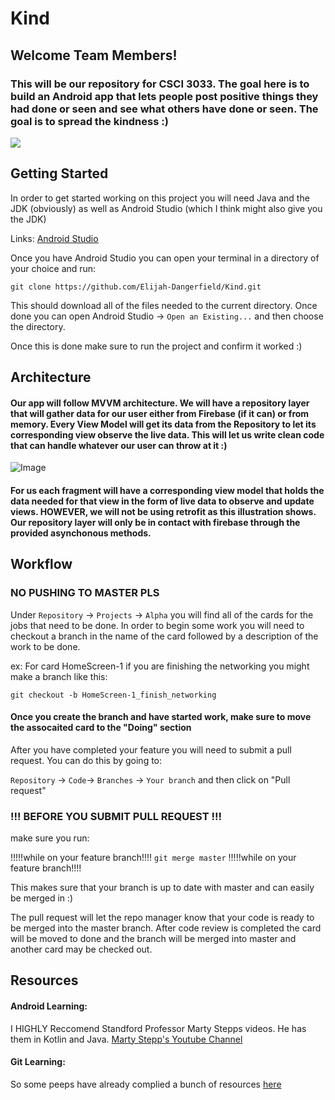 # Kind

## Welcome Team Members!

### This will be our repository for CSCI 3033. The goal here is to build an Android app that lets people post positive things they had done or seen and see what others have done or seen. The goal is to spread the kindness :)

![](https://firebasestorage.googleapis.com/v0/b/kind-af233.appspot.com/o/Screen%20Shot%202019-10-12%20at%202.41.13%20PM.png?alt=media&token=bb2ad127-c6c4-4b84-97e5-d12a7672b3c3)


## Getting Started
In order to get started working on this project you will need Java and the JDK (obviously) as well as Android Studio (which I think might also give you the JDK)

Links: [Android Studio](https://developer.android.com/studio)

Once you have Android Studio you can open your terminal in a directory of your choice and run:

`git clone https://github.com/Elijah-Dangerfield/Kind.git`

This should download all of the files needed to the current directory. Once done you can open Android Studio -> `Open an Existing...` and then choose the directory. 

Once this is done make sure to run the project and confirm it worked :)

## Architecture 
#### Our app will follow MVVM architecture. We will have a repository layer that will gather data for our user either from Firebase (if it can) or from memory. Every View Model will get its data from the Repository to let its corresponding view observe the live data. This will let us write clean code that can handle whatever our user can throw at it :)

![Image](https://miro.medium.com/max/1200/1*Tt_OwtZJ993YzswuRyPQiA.png)

#### For us each fragment will have a corresponding view model that holds the data needed for that view in the form of live data to observe and update views. HOWEVER, we will not be using retrofit as this illustration shows. Our repository layer will only be in contact with firebase through the provided asynchonous methods. 


## Workflow

### NO PUSHING TO MASTER PLS

Under `Repository` -> `Projects` -> `Alpha` you will find all of the cards for the jobs that need to be done. In order to begin 
some work you will need to checkout a branch in the name of the card followed by a description of the work to be done. 

ex: For card HomeScreen-1  if you are finishing the networking you might make a branch like this: <br />

`git checkout -b HomeScreen-1_finish_networking`

#### Once you create the branch and have started work, make sure to move the assocaited card to the "Doing" section

After you have completed your feature you will need to submit a pull request. You can do this by going to: <br />

`Repository` -> `Code`-> `Branches` -> `Your branch` and then click on "Pull request"

### !!!  BEFORE YOU SUBMIT PULL REQUEST  !!!
make sure you run:

 !!!!!while on your feature branch!!!!       `git merge master`       !!!!!while on your feature branch!!!! <br />

This makes sure that your branch is up to date with master and can easily be merged in :)

The pull request will let the repo manager know that 
your code is ready to be merged into the master branch. After code review is completed the card will be moved to done and the branch will be merged into master and another card may be checked out. 


## Resources
#### Android Learning:
I HIGHLY Reccomend Standford Professor Marty Stepps videos. He has them in Kotlin and Java.
[Marty Stepp's Youtube Channel](https://www.youtube.com/user/martystepp/videos)

#### Git Learning:
So some peeps have already complied a bunch of resources [here](https://try.github.io)
